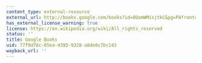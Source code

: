 ```yaml
---
content_type: external-resource
external_url: http://books.google.com/books?id=8UamWMisjtkC&pg=PAfrontcover
has_external_license_warning: true
license: https://en.wikipedia.org/wiki/All_rights_reserved
status: ''
title: Google Books
uid: 77f9d78c-05ea-4395-9328-a8de0c7bc143
wayback_url: ''
---
```

